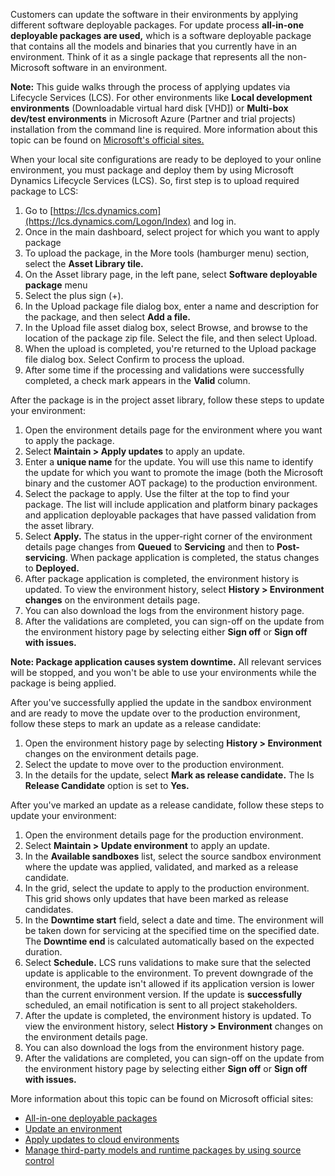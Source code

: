Customers can update the software in their environments by applying different software deployable packages. For update process **all-in-one deployable packages are used,** which is a software deployable package that contains all the models and binaries that you currently have in an environment. Think of it as a single package that represents all the non-Microsoft software in an environment.

**Note:** This guide walks through the process of applying updates via Lifecycle Services (LCS). For other environments like **Local development environments** (Downloadable virtual hard disk [VHD]) or **Multi-box dev/test environments** in Microsoft Azure (Partner and trial projects) installation from the command line is required. More information about this topic can be found on [Microsoft's official sites.](https://learn.microsoft.com/en-us/dynamics365/fin-ops-core/dev-itpro/deployment/install-deployable-package)

When your local site configurations are ready to be deployed to your online environment, you must package and deploy them by using Microsoft Dynamics Lifecycle Services (LCS). So, first step is to upload required package to LCS:
1. Go to [https://lcs.dynamics.com](https://lcs.dynamics.com/Logon/Index) and log in.
2. Once in the main dashboard, select project for which you want to apply package
3. To upload the package, in the More tools (hamburger menu) section, select the **Asset Library tile.**
4. On the Asset library page, in the left pane, select **Software deployable package** menu
5. Select the plus sign (+).
6. In the Upload package file dialog box, enter a name and description for the package, and then select **Add a file.**
7. In the Upload file asset dialog box, select Browse, and browse to the location of the package zip file. Select the file, and then select Upload.
8. When the upload is completed, you're returned to the Upload package file dialog box. Select Confirm to process the upload.
9. After some time if the processing and validations were successfully completed, a check mark appears in the **Valid** column.


After the package is in the project asset library, follow these steps to update your environment:
1. Open the environment details page for the environment where you want to apply the package.
2. Select **Maintain > Apply updates** to apply an update.
3. Enter a **unique name** for the update. You will use this name to identify the update for which you want to promote the image (both the Microsoft binary and the customer AOT package) to the production environment.
4. Select the package to apply. Use the filter at the top to find your package. The list will include application and platform binary packages and application deployable packages that have passed validation from the asset library.
5. Select **Apply.** The status in the upper-right corner of the environment details page changes from **Queued** to **Servicing** and then to **Post-servicing**. When package application is completed, the status changes to **Deployed.**
6. After package application is completed, the environment history is updated. To view the environment history, select **History > Environment changes** on the environment details page.
7. You can also download the logs from the environment history page.
8. After the validations are completed, you can sign-off on the update from the environment history page by selecting either **Sign off** or **Sign off with issues.**

**Note: Package application causes system downtime.** All relevant services will be stopped, and you won't be able to use your environments while the package is being applied.

After you've successfully applied the update in the sandbox environment and are ready to move the update over to the production environment, follow these steps to mark an update as a release candidate:
1. Open the environment history page by selecting **History > Environment** changes on the environment details page.
2. Select the update to move over to the production environment.
3. In the details for the update, select **Mark as release candidate.** The Is **Release Candidate** option is set to **Yes.**

After you've marked an update as a release candidate, follow these steps to update your environment:
1. Open the environment details page for the production environment.
2. Select **Maintain > Update environment** to apply an update.
3. In the **Available sandboxes** list, select the source sandbox environment where the update was applied, validated, and marked as a release candidate.
4. In the grid, select the update to apply to the production environment. This grid shows only updates that have been marked as release candidates.
5. In the **Downtime start** field, select a date and time. The environment will be taken down for servicing at the specified time on the specified date. The **Downtime end** is calculated automatically based on the expected duration.
6. Select **Schedule.** LCS runs validations to make sure that the selected update is applicable to the environment. To prevent downgrade of the environment, the update isn't allowed if its application version is lower than the current environment version. If the update is **successfully** scheduled, an email notification is sent to all project stakeholders.
7. After the update is completed, the environment history is updated. To view the environment history, select **History > Environment** changes on the environment details page.
8. You can also download the logs from the environment history page.
9. After the validations are completed, you can sign-off on the update from the environment history page by selecting either **Sign off** or **Sign off with issues.**


More information about this topic can be found on Microsoft official sites:
* [All-in-one deployable packages](https://learn.microsoft.com/en-us/dynamics365/fin-ops-core/dev-itpro/dev-tools/aio-deployable-packages)
* [Update an environment](https://learn.microsoft.com/en-us/dynamics365/fin-ops-core/dev-itpro/deployment/updateenvironment-newinfrastructure)
* [Apply updates to cloud environments](https://learn.microsoft.com/en-us/dynamics365/fin-ops-core/dev-itpro/deployment/apply-deployable-package-system)
* [Manage third-party models and runtime packages by using source control](https://learn.microsoft.com/en-us/dynamics365/fin-ops-core/dev-itpro/dev-tools/manage-runtime-packages)


